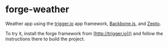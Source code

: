forge-weather
=============

Weather app using the [trigger.io](http://trigger.io) app framework, [Backbone.js](http://backbonejs.com), and [Zepto](https://github.com/madrobby/zepto).

To try it, install the forge framework from [http://trigger.io]() and follow the instructions there to build the project.